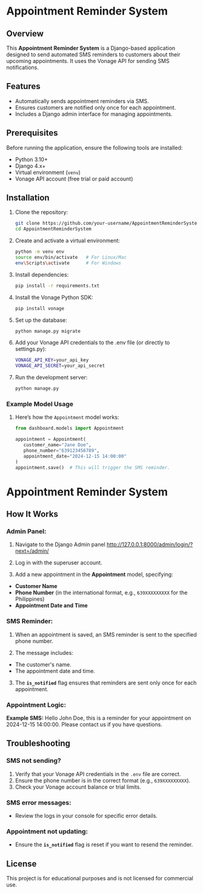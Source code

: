 # Appointment Reminder System

## Overview
This **Appointment Reminder System** is a Django-based application designed to send automated SMS reminders to customers about their upcoming appointments. It uses the Vonage API for sending SMS notifications.

## Features
- Automatically sends appointment reminders via SMS.
- Ensures customers are notified only once for each appointment.
- Includes a Django admin interface for managing appointments.

## Prerequisites
Before running the application, ensure the following tools are installed:
- Python 3.10+
- Django 4.x+
- Virtual environment (`venv`)
- Vonage API account (free trial or paid account)

## Installation
1. Clone the repository:
   ```bash
   git clone https://github.com/your-username/AppointmentReminderSystem.git
   cd AppointmentReminderSystem
2. Create and activate a virtual environment:
   ```bash
   python -m venv env
   source env/bin/activate   # For Linux/Mac
   env\Scripts\activate      # For Windows
3. Install dependencies:
   ```bash
   pip install -r requirements.txt
4. Install the Vonage Python SDK:
   ```bash
   pip install vonage
5. Set up the database:
   ```bash
   python manage.py migrate
6. Add your Vonage API credentials to the .env file (or directly to settings.py):
   ```bash
   VONAGE_API_KEY=your_api_key
   VONAGE_API_SECRET=your_api_secret
7. Run the development server:
   ```bash
   python manage.py

### Example Model Usage
1. Here’s how the `Appointment` model works:
   ```python
   from dashboard.models import Appointment
   
   appointment = Appointment(
      customer_name="Jane Doe",
      phone_number="639123456789",
      appointment_date="2024-12-15 14:00:00"
   )
   appointment.save()  # This will trigger the SMS reminder.

# Appointment Reminder System

## How It Works

### Admin Panel:
1. Navigate to the Django Admin panel http://127.0.0.1:8000/admin/login/?next=/admin/

2. Log in with the superuser account.

3. Add a new appointment in the **Appointment** model, specifying:
- **Customer Name**
- **Phone Number** (in the international format, e.g., `639XXXXXXXXX` for the Philippines)
- **Appointment Date and Time**

### SMS Reminder:
1. When an appointment is saved, an SMS reminder is sent to the specified phone number.

2. The message includes:
- The customer's name.
- The appointment date and time.

3. The **`is_notified`** flag ensures that reminders are sent only once for each appointment.

### Appointment Logic:
**Example SMS:**
Hello John Doe, this is a reminder for your appointment on 2024-12-15 14:00:00. Please contact us if you have questions.

## Troubleshooting

### SMS not sending?
1. Verify that your Vonage API credentials in the `.env` file are correct.
2. Ensure the phone number is in the correct format (e.g., `639XXXXXXXXX`).
3. Check your Vonage account balance or trial limits.

### SMS error messages:
- Review the logs in your console for specific error details.

### Appointment not updating:
- Ensure the **`is_notified`** flag is reset if you want to resend the reminder.

## License
This project is for educational purposes and is not licensed for commercial use.

